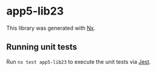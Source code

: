 # app5-lib23

This library was generated with [Nx](https://nx.dev).

## Running unit tests

Run `nx test app5-lib23` to execute the unit tests via [Jest](https://jestjs.io).
